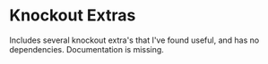 # Knockout Extras

Includes several knockout extra's that I've found useful, and has no
dependencies. Documentation is missing.
